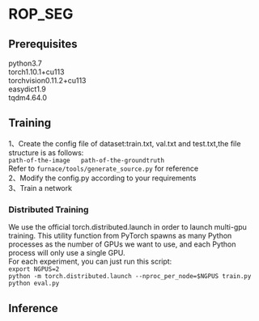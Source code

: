 # ROP_SEG
## Prerequisites
python3.7  
torch1.10.1+cu113  
torchvision0.11.2+cu113  
easydict1.9  
tqdm4.64.0  
## Training
1、Create the config file of dataset:train.txt, val.txt and test.txt,the file structure is as follows:  
``path-of-the-image   path-of-the-groundtruth``  
Refer to ``furnace/tools/generate_source.py`` for reference  
2、Modify the config.py according to your requirements  
3、Train a network  
### Distributed Training  
We use the official torch.distributed.launch in order to launch multi-gpu training. This utility function from PyTorch spawns as many Python processes as the number of GPUs we want to use, and each Python process will only use a single GPU.  
For each experiment, you can just run this script:  
```export NGPUS=2```  
```python -m torch.distributed.launch --nproc_per_node=$NGPUS train.py```  
``python eval.py``
## Inference

